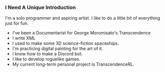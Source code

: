 ### I Need A Unique Introduction
I'm a solo programmer and aspiring artist. I like to do a little bit of everything just for fun.
- I've been a Documentarist for George Moromisato's Transcendence
- I write XML
- I used to make some 3D science-fiction spaceships.
- I'm practicing digital painting for the art of it.
- I know how to make a Discord bot.
- I like to develop roguelike games.
- My current long-term personal project is TranscendenceRL.
<!--
**INeedAUniqueUsername/INeedAUniqueUsername** is a ✨ _special_ ✨ repository because its `README.md` (this file) appears on your GitHub profile.

Here are some ideas to get you started:

- 🔭 I’m currently working on ...
- 🌱 I’m currently learning ...
- 👯 I’m looking to collaborate on ...
- 🤔 I’m looking for help with ...
- 💬 Ask me about ...
- 📫 How to reach me: ...
- 😄 Pronouns: ...
- ⚡ Fun fact: ...
-->

